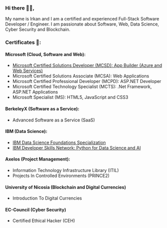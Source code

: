 ### Hi there 👋🏻,

My name is Irkan and I am a certified and experienced Full-Stack Software Developer / Engineer. I am passionate about Software, Web, Data Science, Cyber Security and Blockchain.

### Certificates 📜:

#### Microsoft (Cloud, Software and Web):
- [Microsoft Certified Solutions Developer (MCSD): App Builder (Azure and Web Services)](certificates/Microsoft_MCSD_App_Builder_Azure_And_Web_Services.pdf)
- Microsoft Certified Solutions Associate (MCSA): Web Applications
- Microsoft Certified Professional Developer (MCPD): ASP.NET Developer
- Microsoft Certified Technology Specialist (MCTS): .Net Framework, ASP.NET Applications
- Microsoft Specialist (MS): HTML5, JavaScript and CSS3

#### BerkeleyX (Software as a Service):
- Advanced Software as a Service (SaaS)

#### IBM (Data Science):
- [IBM Data Science Foundations Specialization](https://www.youracclaim.com/badges/9615b66c-84dd-419f-bd40-c3cc0b4dd6a3)
- [IBM Developer Skills Network: Python for Data Science and AI](https://www.youracclaim.com/badges/9731f3e6-db84-44fd-b5c9-98f8a312d99e)

#### Axelos (Project Management):
- Information Technology Infrastructure Library (ITIL)
- Projects In Controlled Environments (PRINCE2)

#### University of Nicosia (Blockchain and Digital Currencies)
- Introduction To Digital Currencies


#### EC-Council (Cyber Security)
- Certified Ethical Hacker (CEH)



